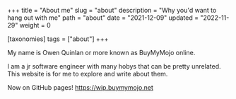 +++
title = "About me"
slug = "about"
description = "Why you'd want to hang out with me"
path = "about"
date = "2021-12-09"
updated = "2022-11-29"
weight = 0

[taxonomies]
tags = ["about"]
+++

My name is Owen Quinlan or more known as BuyMyMojo online.

I am a jr software engineer with many hobys that can be pretty unrelated. This website is for me to explore and write about them.

Now on GitHub pages! <https://wip.buymymojo.net>
